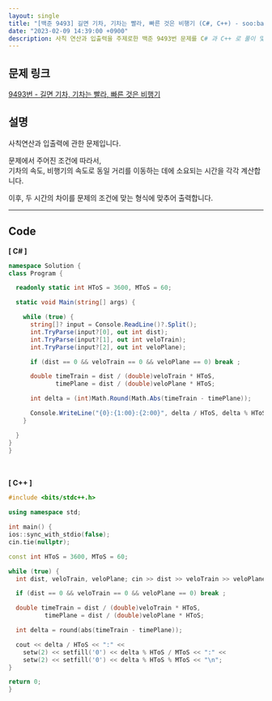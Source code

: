 ```yaml
---
layout: single
title: "[백준 9493] 길면 기차, 기차는 빨라, 빠른 것은 비행기 (C#, C++) - soo:bak"
date: "2023-02-09 14:39:00 +0900"
description: 사칙 연산과 입출력을 주제로한 백준 9493번 문제를 C# 과 C++ 로 풀이 및 해설
---
```


## 문제 링크
  [9493번 - 길면 기차, 기차는 빨라, 빠른 것은 비행기](https://www.acmicpc.net/problem/9493)

## 설명
  사칙연산과 입출력에 관한 문제입니다.<br>

  문제에서 주어진 조건에 따라서,<br>
  기차의 속도, 비행기의 속도로 동일 거리를 이동하는 데에 소요되는 시간을 각각 계산합니다.<br>

  이후, 두 시간의 차이를 문제의 조건에 맞는 형식에 맞추어 출력합니다.
  <br>

- - -

## Code
<b>[ C# ] </b>
<br>

  ```c#
namespace Solution {
  class Program {

    readonly static int HToS = 3600, MToS = 60;

    static void Main(string[] args) {

      while (true) {
        string[]? input = Console.ReadLine()?.Split();
        int.TryParse(input?[0], out int dist);
        int.TryParse(input?[1], out int veloTrain);
        int.TryParse(input?[2], out int veloPlane);

        if (dist == 0 && veloTrain == 0 && veloPlane == 0) break ;

        double timeTrain = dist / (double)veloTrain * HToS,
               timePlane = dist / (double)veloPlane * HToS;

        int delta = (int)Math.Round(Math.Abs(timeTrain - timePlane));

        Console.WriteLine("{0}:{1:00}:{2:00}", delta / HToS, delta % HToS / MToS, delta % HToS % MToS);
      }

    }
  }
}
  ```
<br><br>
<b>[ C++ ] </b>
<br>

  ```c++
#include <bits/stdc++.h>

using namespace std;

int main() {
  ios::sync_with_stdio(false);
  cin.tie(nullptr);

  const int HToS = 3600, MToS = 60;

  while (true) {
    int dist, veloTrain, veloPlane; cin >> dist >> veloTrain >> veloPlane;

    if (dist == 0 && veloTrain == 0 && veloPlane == 0) break ;

    double timeTrain = dist / (double)veloTrain * HToS,
            timePlane = dist / (double)veloPlane * HToS;

    int delta = round(abs(timeTrain - timePlane));

    cout << delta / HToS << ":" <<
      setw(2) << setfill('0') << delta % HToS / MToS << ":" <<
      setw(2) << setfill('0') << delta % HToS % MToS << "\n";
  }

  return 0;
}
  ```
